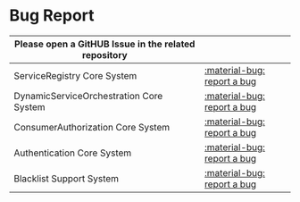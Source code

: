 # Bug Report

| Please open a GitHUB Issue in the related repository |   |
|---|---|
| ServiceRegistry Core System  | [:material-bug: report a bug](https://github.com/eclipse-arrowhead/ah5-core-java-spring/issues) |
| DynamicServiceOrchestration Core System | [:material-bug: report a bug](https://github.com/eclipse-arrowhead/ah5-core-java-spring/issues) |
| ConsumerAuthorization Core System  | [:material-bug: report a bug](https://github.com/eclipse-arrowhead/ah5-core-java-spring/issues) |
| Authentication Core System  | [:material-bug: report a bug](https://github.com/eclipse-arrowhead/ah5-core-java-spring/issues) |
| Blacklist Support System  | [:material-bug: report a bug](https://github.com/eclipse-arrowhead/ah5-core-java-spring/issues) |